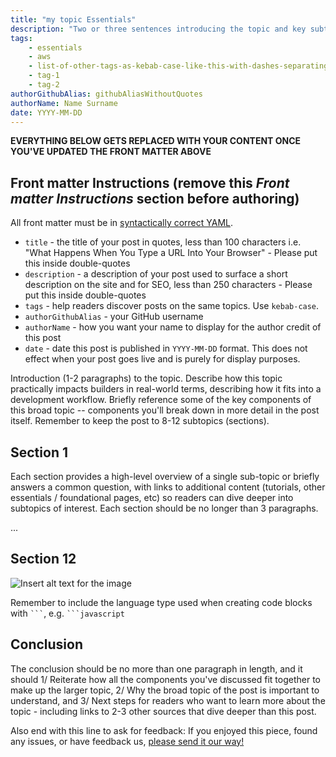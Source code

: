 ```yaml
---
title: "my topic Essentials"
description: "Two or three sentences introducing the topic and key subtopics (for example, Devops might reference logging, monitoring, and observability)"
tags:
    - essentials
    - aws
    - list-of-other-tags-as-kebab-case-like-this-with-dashes-separating-and-all-lower-case-like-below
    - tag-1
    - tag-2
authorGithubAlias: githubAliasWithoutQuotes
authorName: Name Surname
date: YYYY-MM-DD
---
```


<!-- Throughout this template there will be comments like these, please remove them before committing the first version of the content piece. -->
<!-- NB: READ THE COMMENT ABOVE, AND DELETE THIS AND OTHER COMMENTS!!! -->

**EVERYTHING BELOW GETS REPLACED WITH YOUR CONTENT ONCE YOU'VE UPDATED THE FRONT MATTER ABOVE**

## Front matter Instructions (remove this _Front matter Instructions_ section before authoring)

All front matter must be in [syntactically correct YAML](https://learnxinyminutes.com/docs/yaml/).

- `title` - the title of your post in quotes, less than 100 characters i.e. "What Happens When You Type a URL Into Your Browser" - Please put this inside double-quotes
- `description` - a description of your post used to surface a short description on the site and for SEO, less than 250 characters - Please put this inside double-quotes
- `tags` - help readers discover posts on the same topics. Use `kebab-case`.
- `authorGithubAlias` - your GitHub username
- `authorName` - how you want your name to display for the author credit of this post
- `date` - date this post is published in `YYYY-MM-DD` format. This does not effect when your post goes live and is purely for display purposes.

Introduction (1-2 paragraphs) to the topic. Describe how this topic practically impacts builders in real-world terms, describing how it fits into a development workflow. Briefly reference some of the key components of this broad topic -- components you'll break down in more detail in the post itself. Remember to keep the post to 8-12 subtopics (sections).

## Section 1

Each section provides a high-level overview of a single sub-topic or briefly answers a common question, with links to additional content (tutorials, other essentials / foundational pages, etc) so readers can dive deeper into subtopics of interest. Each section should be no longer than 3 paragraphs.

...

## Section 12


<!-- Sample Image link - Be sure that alt text thoroughly describes the pertinent details of the image --> 
![Insert alt text for the image](images/where-this-image-is-stored.png)

<!-- Code Blocks -->
Remember to include the language type used when creating code blocks with ` ``` `, e.g. ` ```javascript `

## Conclusion

The conclusion should be no more than one paragraph in length, and it should 1/ Reiterate how all the components you've discussed fit together to make up the larger topic, 2/ Why the broad topic of the post is important to understand, and 3/ Next steps for readers who want to learn more about the topic - including links to 2-3 other sources that dive deeper than this post.

Also end with this line to ask for feedback:
If you enjoyed this piece, found any issues, or have feedback us, <a href="https://pulse.buildon.aws/survey/DEM0H5VW" target="_blank">please send it our way!</a>